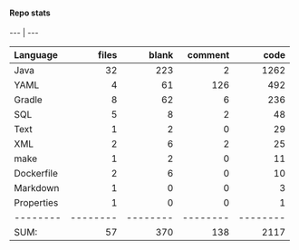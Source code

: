 #### Repo stats
--- | ---


Language|files|blank|comment|code
:-------|-------:|-------:|-------:|-------:
Java|32|223|2|1262
YAML|4|61|126|492
Gradle|8|62|6|236
SQL|5|8|2|48
Text|1|2|0|29
XML|2|6|2|25
make|1|2|0|11
Dockerfile|2|6|0|10
Markdown|1|0|0|3
Properties|1|0|0|1
--------|--------|--------|--------|--------
SUM:|57|370|138|2117

